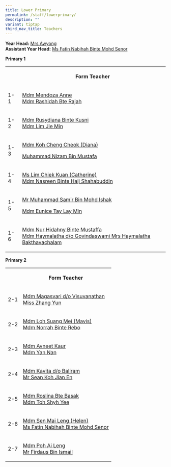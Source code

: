 ```yaml
---
title: Lower Primary
permalink: /staff/lowerprimary/
description: ""
variant: tiptap
third_nav_title: Teachers
---
```

<p><strong>Year Head:</strong>  <a href="mailto:neo_yuan_ling@schools.gov.sg" rel="noopener noreferrer nofollow" target="_blank">Mrs Awyong</a>
<br><strong>Assistant Year Head:</strong>  <a href="mailto:fatin_nabihah@schools.gov.sg" rel="noopener noreferrer nofollow" target="_blank">Ms Fatin Nabihah Binte Mohd Senor</a>
</p>
<p></p>
<p><strong>Primary 1</strong>
</p>
<table>
<tbody>
<tr>
<th rowspan="1" colspan="1">
<p></p>
</th>
<th rowspan="1" colspan="1">
<p>Form Teacher</p>
</th>
</tr>
<tr>
<td rowspan="1" colspan="1">
<p>1-1</p>
</td>
<td rowspan="1" colspan="1">
<p><a href="mailto:anne_mary_fernandez_mendoz@schools.gov.sg" rel="noopener noreferrer nofollow" target="_blank">Mdm Mendoza Anne</a> 
<br><a href="mailto:rashidah_rajah@schools.gov.sg" rel="noopener noreferrer nofollow" target="_blank">Mdm Rashidah Bte Rajah</a>
</p>
</td>
</tr>
<tr>
<td rowspan="1" colspan="1">
<p>1-2</p>
</td>
<td rowspan="1" colspan="1">
<p><a href="mailto:rusydiana_kusni@schools.gov.sg" rel="noopener noreferrer nofollow" target="_blank">Mdm Rusydiana Binte Kusni</a> 
<br><a href="mailto:lim_jie_min@schools.gov.sg" rel="noopener noreferrer nofollow" target="_blank">Mdm Lim Jie Min</a>
</p>
</td>
</tr>
<tr>
<td rowspan="1" colspan="1">
<p>1-3</p>
</td>
<td rowspan="1" colspan="1">
<p><a href="mailto:koh_cheng_cheok@schools.gov.sg" rel="noopener noreferrer nofollow" target="_blank">Mdm Koh Cheng Cheok (Diana)</a>
</p>
<p><a href="mailto:muhammad_nizam_mustafa@schools.gov.sg" rel="noopener noreferrer nofollow" target="_blank">Muhammad Nizam Bin Mustafa</a>
</p>
</td>
</tr>
<tr>
<td rowspan="1" colspan="1">
<p>1-4</p>
</td>
<td rowspan="1" colspan="1">
<p><a href="mailto:lim_chiek_kuan@schools.gov.sg" rel="noopener noreferrer nofollow" target="_blank">Ms Lim Chiek Kuan (Catherine)</a> 
<br><a href="mailto:nasreen_haji_shahabuddin@schools.gov.sg" rel="noopener noreferrer nofollow" target="_blank">Mdm Nasreen Binte Haji Shahabuddin</a>
</p>
</td>
</tr>
<tr>
<td rowspan="1" colspan="1">
<p>1-5</p>
</td>
<td rowspan="1" colspan="1">
<p><a href="mailto:muhammad_samir_mohd_ishak@schools.gov.sg" rel="noopener noreferrer nofollow" target="_blank">Mr Muhammad Samir Bin Mohd Ishak</a>
</p>
<p><a href="mailto:eunice_tay_lay_min@schools.gov.sg" rel="noopener noreferrer nofollow" target="_blank">Mdm Eunice Tay Lay Min</a>
</p>
</td>
</tr>
<tr>
<td rowspan="1" colspan="1">
<p>1-6</p>
</td>
<td rowspan="1" colspan="1">
<p><a href="mailto:nur_hidahny_mustaffa@schools.gov.sg" rel="noopener noreferrer nofollow" target="_blank">Mdm Nur Hidahny Binte Mustaffa</a>
<br><a href="mailto:haymalatha_bakthavachalam@schools.gov.sg" rel="noopener noreferrer nofollow" target="_blank">Mdm Haymalatha d/o Govindaswami Mrs Haymalatha Bakthavachalam</a>
</p>
</td>
</tr>
</tbody>
</table>
<p></p>
<p><strong>Primary 2</strong>
</p>
<table>
<tbody>
<tr>
<th rowspan="1" colspan="1">
<p></p>
</th>
<th rowspan="1" colspan="1">
<p>Form Teacher</p>
</th>
</tr>
<tr>
<td rowspan="1" colspan="1">
<p>2-1</p>
</td>
<td rowspan="1" colspan="1">
<p><a href="mailto:magasvari_visuvanathan@schools.gov.sg" rel="noopener noreferrer nofollow" target="_blank">Mdm Magasvari d/o Visuvanathan</a>
<br><a href="mailto:zhang_yun@schools.gov.sg" rel="noopener noreferrer nofollow" target="_blank">Miss Zhang Yun</a>
</p>
</td>
</tr>
<tr>
<td rowspan="1" colspan="1">
<p>2-2</p>
</td>
<td rowspan="1" colspan="1">
<p><a href="mailto:loh_suang_mei@schools.gov.sg" rel="noopener noreferrer nofollow" target="_blank">Mdm Loh Suang Mei (Mavis) </a>
<br><a href="mailto:norrah_rebo@schools.gov.sg" rel="noopener noreferrer nofollow" target="_blank">Mdm Norrah Binte Rebo</a>
</p>
</td>
</tr>
<tr>
<td rowspan="1" colspan="1">
<p>2-3</p>
</td>
<td rowspan="1" colspan="1">
<p><a href="mailto:avneet_kaur@schools.gov.sg" rel="noopener noreferrer nofollow" target="_blank">Mdm Avneet Kaur</a> 
<br><a href="mailto:yan_nan@schools.gov.sg" rel="noopener noreferrer nofollow" target="_blank">Mdm Yan Nan</a>
</p>
</td>
</tr>
<tr>
<td rowspan="1" colspan="1">
<p>2-4</p>
</td>
<td rowspan="1" colspan="1">
<p><a href="mailto:kavita_baliram@schools.gov.sg" rel="noopener noreferrer nofollow" target="_blank">Mdm Kavita d/o Baliram</a> 
<br><a href="mailto:sean_koh_jian_en@schools.gov.sg" rel="noopener noreferrer nofollow" target="_blank">Mr Sean Koh Jian En</a>
</p>
</td>
</tr>
<tr>
<td rowspan="1" colspan="1">
<p>2-5</p>
</td>
<td rowspan="1" colspan="1">
<p><a href="mailto:roslina_basak@schools.gov.sg" rel="noopener noreferrer nofollow" target="_blank">Mdm Roslina Bte Basak </a>
<br><a href="mailto:toh_shyh_yee@schools.gov.sg" rel="noopener noreferrer nofollow" target="_blank">Mdm Toh Shyh Yee</a>
</p>
</td>
</tr>
<tr>
<td rowspan="1" colspan="1">
<p>2-6</p>
</td>
<td rowspan="1" colspan="1">
<p><a href="mailto:sen_mai_leng@schools.gov.sg" rel="noopener noreferrer nofollow" target="_blank">Mdm Sen Mai Leng (Helen) </a>
<br><a href="mailto:fatin_nabihah@schools.gov.sg" rel="noopener noreferrer nofollow" target="_blank">Ms Fatin Nabihah Binte Mohd Senor</a>
</p>
</td>
</tr>
<tr>
<td rowspan="1" colspan="1">
<p>2-7</p>
</td>
<td rowspan="1" colspan="1">
<p><a href="mailto:poh_ai_leng@schools.gov.sg" rel="noopener noreferrer nofollow" target="_blank">Mdm Poh Ai Leng</a> 
<br><a href="mailto:firdaus_ismail@schools.gov.sg" rel="noopener noreferrer nofollow" target="_blank">Mr Firdaus Bin Ismail</a>
</p>
</td>
</tr>
</tbody>
</table>
<p>
<br>
</p>